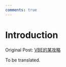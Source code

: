 ```yaml
---
comments: true
---
```


# Introduction

Original Post: [VBE的某攻略](https://www.bilibili.com/read/cv6933347/)

To be translated.